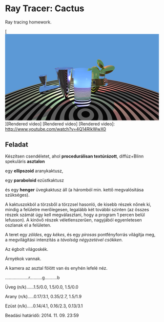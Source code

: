 Ray Tracer: Cactus
===========================

Ray tracing homework.

 [![Rendered video](screenshot.png)][Rendered video]
 [Rendered video]
 [Rendered video]: http://www.youtube.com/watch?v=4Q14RlkWwX0


Feladat
------------
Készítsen csendéletet,
ahol **procedurálisan textúrázott**, diffúz+Blinn spekuláris **asztalon**

egy **ellipszoid** aranykaktusz,

egy **paraboloid** ezüstkaktusz

és egy **henger** üvegkaktusz áll (a háromból min. kettő megvalósítása szükséges).

A kaktuszokból a törzsből a törzzsel hasonló, de kisebb részek nőnek ki,
mindig a felületre merőlegesen, legalább két további szinten
(az összes részek számát úgy kell megválasztani, hogy a program 1 percen belül lefusson).
A kinövő részek véletlenszerűen, nagyjából egyenletesen oszlanak el a felületen.

A teret egy *zöldes*, egy *kékes*, és egy *pirosas* pontfényforrás világítja meg,
a megvilágítási intenzitás a *távolság négyzetével csökken*.

Az égbolt világoskék.

Árnyékok vannak.

A kamera az asztal fölött van és enyhén lefelé néz.

...................r..........g..........b

Üveg (n/k)......1.5/0.0, 1.5/0.0, 1.5/0.0

Arany (n/k).....0.17/3.1, 0.35/2.7, 1.5/1.9

Ezüst (n/k).....0.14/4.1, 0.16/2.3, 0.13/3.1

Beadási határidő: 2014. 11. 09. 23:59
